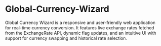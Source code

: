# Global-Currency-Wizard
Global Currency Wizard is a responsive and user-friendly web application for real-time currency conversion. It features live exchange rates fetched from the ExchangeRate API, dynamic flag updates, and an intuitive UI with support for currency swapping and historical rate selection.
